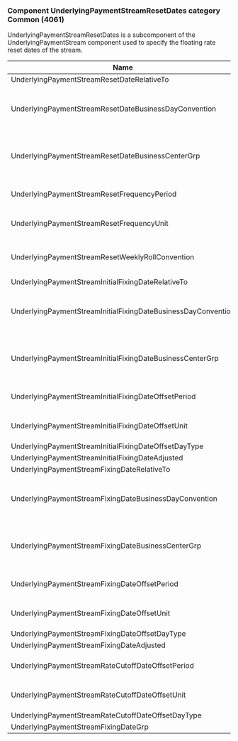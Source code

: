 ### Component UnderlyingPaymentStreamResetDates category Common (4061)

UnderlyingPaymentStreamResetDates is a subcomponent of the UnderlyingPaymentStream component used to specify the floating rate reset dates of the stream.

| Name                                                          | Tag   | Req'd | Documentation                                                                                                                               |
|---------------------------------------------------------------|-------|----------|-------------------------------------------------------------------------------------------------------------------------------|
| UnderlyingPaymentStreamResetDateRelativeTo                    | 40592 |       |                                                                                                                                |
| UnderlyingPaymentStreamResetDateBusinessDayConvention         | 40593 |       | When specified, this overrides the business day convention defined in the UnderlyingDateAdjustment component in UnderlyingInstrument. The specified value would be specific to this instance of the underlying instrument's payment stream's reset dates. |
| UnderlyingPaymentStreamResetDateBusinessCenterGrp             | group |       | When specified, this overrides the business centers defined in the UnderlyingDateAdjustment component in UnderlyingInstrument. The specified values would be specific to this instance of the underlying instrument's payment stream's reset dates.       |
| UnderlyingPaymentStreamResetFrequencyPeriod                   | 40595 |       | Conditionally required when UnderlyingPaymentStreamResetFrequencyUnit(40596) is specified.                                                                                                                               |
| UnderlyingPaymentStreamResetFrequencyUnit                     | 40596 |       | Conditionally required when UnderlyingPaymentStreamResetFrequencyPeriod(40595) is specified.                                                                                                                               |
| UnderlyingPaymentStreamResetWeeklyRollConvention              | 40597 |       | When specified, this overrides the date roll convention defined in the UnderlyingDateAdjustment component in UnderlyingInstrument. The specified values would be specific to this instance of the reset dates.                                            |
| UnderlyingPaymentStreamInitialFixingDateRelativeTo            | 40598 |       |                                                                                                                                |
| UnderlyingPaymentStreamInitialFixingDateBusinessDayConvention | 40599 |       | When specified, this overrides the business day convention defined in the UnderlyingDateAdjustment component in UnderlyingInstrument. The specified value would be specific to this instance of the underlying instrument's payment stream's reset dates. |
| UnderlyingPaymentStreamInitialFixingDateBusinessCenterGrp     | group |       | When specified, this overrides the business centers defined in the UnderlyingDateAdjustment component in UnderlyingInstrument. The specified values would be specific to this instance of the underlying instrument's payment stream's reset dates.       |
| UnderlyingPaymentStreamInitialFixingDateOffsetPeriod          | 40601 |       | Conditionally required when UnderlyingPaymentStreamInitialFixingDateOffsetUnit(40602) is specified.                                                                                                                               |
| UnderlyingPaymentStreamInitialFixingDateOffsetUnit            | 40602 |       | Conditionally required when UnderlyingPaymentStreamInitialFixingDateOffsetPeriod(40601) is specified.                                                                                                                               |
| UnderlyingPaymentStreamInitialFixingDateOffsetDayType         | 40603 |       |                                                                                                                                |
| UnderlyingPaymentStreamInitialFixingDateAdjusted              | 40604 |       |                                                                                                                                |
| UnderlyingPaymentStreamFixingDateRelativeTo                   | 40605 |       |                                                                                                                                |
| UnderlyingPaymentStreamFixingDateBusinessDayConvention        | 40606 |       | When specified, this overrides the business day convention defined in the UnderlyingDateAdjustment component in UnderlyingInstrument. The specified value would be specific to this instance of the underlying instrument's payment stream's reset dates. |
| UnderlyingPaymentStreamFixingDateBusinessCenterGrp            | group |       | When specified, this overrides the business centers defined in the UnderlyingDateAdjustment component in UnderlyingInstrument. The specified values would be specific to this instance of the underlying instrument's payment stream's reset dates.       |
| UnderlyingPaymentStreamFixingDateOffsetPeriod                 | 40608 |       | Conditionally required when UnderlyingPaymentStreamFixingDateOffsetUnit(40609) is specified.                                                                                                                               |
| UnderlyingPaymentStreamFixingDateOffsetUnit                   | 40609 |       | Conditionally required when UnderlyingPaymentStreamFixingDateOffsetPeriod(40608) is specified.                                                                                                                               |
| UnderlyingPaymentStreamFixingDateOffsetDayType                | 40610 |       |                                                                                                                                |
| UnderlyingPaymentStreamFixingDateAdjusted                     | 40611 |       |                                                                                                                                |
| UnderlyingPaymentStreamRateCutoffDateOffsetPeriod             | 40612 |       | Conditionally required when UnderlyingPaymentStreamRateCutoffDateOffsetUnit(40613) is specified.                                                                                                                               |
| UnderlyingPaymentStreamRateCutoffDateOffsetUnit               | 40613 |       | Conditionally required when UnderlyingPaymentStreamRateCutoffDateOffsetPeriod(40612) is specified.                                                                                                                               |
| UnderlyingPaymentStreamRateCutoffDateOffsetDayType            | 40614 |       |                                                                                                                                |
| UnderlyingPaymentStreamFixingDateGrp                          | group |       |                                                                                                                                |

